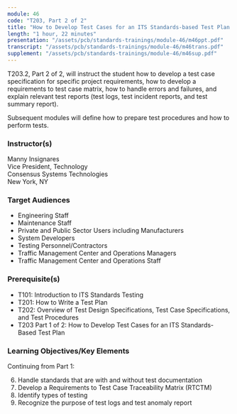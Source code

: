 ```yaml
---
module: 46
code: "T203, Part 2 of 2"
title: "How to Develop Test Cases for an ITS Standards-based Test Plan - Part 2 of 2"
length: "1 hour, 22 minutes"
presentation: "/assets/pcb/standards-trainings/module-46/m46ppt.pdf"
transcript: "/assets/pcb/standards-trainings/module-46/m46trans.pdf"
supplement: "/assets/pcb/standards-trainings/module-46/m46sup.pdf"
---
```

T203.2, Part 2 of 2, will instruct the student how to develop a test case specification for specific project requirements, how to develop a requirements to test case matrix, how to handle errors and failures, and explain relevant test reports (test logs, test incident reports, and test summary report).

Subsequent modules will define how to prepare test procedures and how to perform tests.

### Instructor(s)
Manny Insignares  
Vice President, Technology  
Consensus Systems Technologies  
New York, NY

### Target Audiences
* Engineering Staff
* Maintenance Staff
* Private and Public Sector Users including Manufacturers
* System Developers
* Testing Personnel/Contractors
* Traffic Management Center and Operations Managers
* Traffic Management Center and Operations Staff

### Prerequisite(s)
* T101: Introduction to ITS Standards Testing
* T201: How to Write a Test Plan
* T202: Overview of Test Design Specifications, Test Case Specifications, and Test Procedures
* T203 Part 1 of 2: How to Develop Test Cases for an ITS Standards-Based Test Plan

### Learning Objectives/Key Elements
Continuing from Part 1:

6. Handle standards that are with and without test documentation
7. Develop a Requirements to Test Case Traceability Matrix (RTCTM)
8. Identify types of testing
9. Recognize the purpose of test logs and test anomaly report